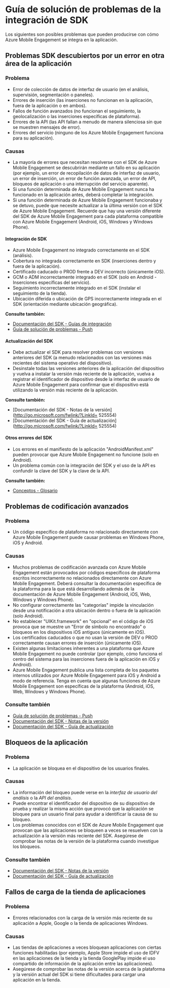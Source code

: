 <properties 
   pageTitle="Guía de solución de problemas de Azure Mobile Engagement - SDK" 
   description="Solución de problemas de integración de SDK en Azure Mobile Engagement" 
   services="mobile-engagement" 
   documentationCenter="" 
   authors="piyushjo" 
   manager="dwrede" 
   editor=""/>

<tags
   ms.service="mobile-engagement"
   ms.devlang="na"
   ms.topic="article"
   ms.tgt_pltfrm="mobile-multiple"
   ms.workload="mobile" 
   ms.date="06/18/2015"
   ms.author="piyushjo"/>

# Guía de solución de problemas de la integración de SDK

Los siguientes son posibles problemas que pueden producirse con cómo Azure Mobile Engagement se integra en la aplicación.

## Problemas SDK descubiertos por un error en otra área de la aplicación

### Problema
- Error de colección de datos de interfaz de usuario (en el análisis, supervisión, segmentación o paneles).
- Errores de inserción (las inserciones no funcionan en la aplicación, fuera de la aplicación o en ambos).
- Fallos de función avanzados (no funcionan el seguimiento, la geolocalización o las inserciones específicas de plataforma).
- Errores de la API (las API fallan a menudo de manera silenciosa sin que se muestren mensajes de error).
- Errores del servicio (ninguno de los Azure Mobile Engagement funciona para su aplicación).

### Causas

- La mayoría de errores que necesitan resolverse con el SDK de Azure Mobile Engagement se descubrirán mediante un fallo en su aplicación (por ejemplo, un error de recopilación de datos de interfaz de usuario, un error de inserción, un error de función avanzada, un error de API, bloqueos de aplicación o una interrupción del servicio aparente).  
- Si una función determinada de Azure Mobile Engagement nunca ha funcionado en la aplicación antes, deberá completar la integración. 
- Si una función determinada de Azure Mobile Engagement funcionaba y se detuvo, puede que necesite actualizar a la última versión con el SDK de Azure Mobile Engagement. Recuerde que hay una versión diferente del SDK de Azure Mobile Engagement para cada plataforma compatible con Azure Mobile Engagement (Android, iOS, Windows y Windows Phone).

#### Integración de SDK

- Azure Mobile Engagement no integrado correctamente en el SDK (análisis).
- Cobertura no integrada correctamente en SDK (inserciones dentro y fuera de la aplicación).
- Certificado caducado o PROD frente a DEV incorrecto (únicamente iOS).
- GCM o ADM incorrectamente integrado en el SDK (solo en Android - Inserciones específicas del servicio).
- Seguimiento incorrectamente integrado en el SDK (instalar el seguimiento de la tienda).
- Ubicación diferida o ubicación de GPS incorrectamente integrada en el SDK (orientación mediante ubicación geográfica).


**Consulte también:**

- [Documentación del SDK - Guías de integración][Link 5] 
- [Guía de solución de problemas - Push][Link 23]

#### Actualización del SDK

- Debe actualizar el SDK para resolver problemas con versiones anteriores del SDK (a menudo relacionados con las versiones más recientes del sistema operativo del dispositivo).
- Desinstale todas las versiones anteriores de la aplicación del dispositivo y vuelva a instalar la versión más reciente de la aplicación, vuelva a registrar el identificador de dispositivo desde la interfaz de usuario de Azure Mobile Engagement para confirmar que el dispositivo está utilizando la versión más reciente de la aplicación.

**Consulte también:**

- [Documentación del SDK - Notas de la versión](http://go.microsoft.com/fwlink/?LinkId= 525554) 
- [Documentación del SDK - Guía de actualización](http://go.microsoft.com/fwlink/?LinkId= 525554)

#### Otros errores del SDK

- Los errores en el manifiesto de la aplicación "AndroidManifest.xml" pueden provocar que Azure Mobile Engagement no funcione (solo en Android).
- Un problema común con la integración del SDK y el uso de la API es confundir la clave del SDK y la clave de la API.

**Consulte también:**

- [Conceptos - Glosario][Link 6]

## Problemas de codificación avanzados

### Problema
-  Un código específico de plataforma no relacionado directamente con Azure Mobile Engagement puede causar problemas en Windows Phone, iOS y Android.

### Causas

- Muchos problemas de codificación avanzada con Azure Mobile Engagement están provocados por códigos específicos de plataforma escritos incorrectamente no relacionados directamente con Azure Mobile Engagement. Deberá consultar la documentación específica de la plataforma para la que está desarrollando además de la documentación de Azure Mobile Engagement (Android, iOS, Web, Windows y Windows Phone).
- No configurar correctamente las "categorías" impide la vinculación desde una notificación a otra ubicación dentro o fuera de la aplicación (solo Android). 
- No establecer "UIKit.framework" en "opcional" en el código de iOS provoca que se muestre un "Error de símbolo no encontrado" o bloqueos en los dispositivos iOS antiguos (únicamente en iOS).
- Los certificados caducados o que no usan la versión de DEV o PROD correctamente causan errores de inserción (únicamente iOS).
- Existen algunas limitaciones inherentes a una plataforma que Azure Mobile Engagement no puede controlar (por ejemplo, cómo funciona el centro del sistema para las inserciones fuera de la aplicación en iOS y Android).
- Azure Mobile Engagement publica una lista completa de los paquetes internos utilizados por Azure Mobile Engagement para iOS y Android a modo de referencia. Tenga en cuenta que algunas funciones de Azure Mobile Engagement son específicas de la plataforma (Android, iOS, Web, Windows y Windows Phone).

### Consulte también

 - [Guía de solución de problemas - Push][Link 23] 
 - [Documentación del SDK - Notas de la versión][Link 5]
 - [Documentación del SDK - Guía de actualización][Link 5]

## Bloqueos de la aplicación

### Problema
- La aplicación se bloquea en el dispositivo de los usuarios finales.

### Causas

- La información del bloqueo puede verse en la *interfaz de usuario del análisis* o la *API del análisis*.
- Puede encontrar el identificador del dispositivo de su dispositivo de prueba y realizar la misma acción que provocó que la aplicación se bloquee para un usuario final para ayudar a identificar la causa de su bloqueo.
- Los problemas conocidos con el SDK de Azure Mobile Engagement que provocan que las aplicaciones se bloqueen a veces se resuelven con la actualización a la versión más reciente del SDK. Asegúrese de comprobar las notas de la versión de la plataforma cuando investigue los bloqueos.

### Consulte también

- [Documentación del SDK - Notas de la versión][Link 5]
- [Documentación del SDK - Guía de actualización][Link 5]

## Fallos de carga de la tienda de aplicaciones

### Problema
- Errores relacionados con la carga de la versión más reciente de su aplicación a Apple, Google o la tienda de aplicaciones Windows.

### Causas

- Las tiendas de aplicaciones a veces bloquean aplicaciones con ciertas funciones habilitadas (por ejemplo, Apple Store impide el uso de IDFV en las aplicaciones de la tienda y la tienda GooglePlay impide el uso compartido de información de la aplicación entre las aplicaciones). 
- Asegúrese de comprobar las notas de la versión acerca de la plataforma y la versión actual del SDK si tiene dificultades para cargar una aplicación en la tienda.

<!--Link references-->
[Link 1]: mobile-engagement-user-interface.md
[Link 2]: mobile-engagement-troubleshooting-guide.md
[Link 3]: mobile-engagement-how-tos.md
[Link 4]: http://go.microsoft.com/fwlink/?LinkID=525553
[Link 5]: http://go.microsoft.com/fwlink/?LinkID=525554
[Link 6]: http://go.microsoft.com/fwlink/?LinkId=525555
[Link 7]: https://account.windowsazure.com/PreviewFeatures
[Link 8]: https://social.msdn.microsoft.com/Forums/azure/en-US/home?forum=azuremobileengagement
[Link 9]: http://azure.microsoft.com/services/mobile-engagement/
[Link 10]: http://azure.microsoft.com/documentation/services/mobile-engagement/
[Link 11]: http://azure.microsoft.com/pricing/details/mobile-engagement/
[Link 12]: mobile-engagement-user-interface-navigation.md
[Link 13]: mobile-engagement-user-interface-home.md
[Link 14]: mobile-engagement-user-interface-my-account.md
[Link 15]: mobile-engagement-user-interface-analytics.md
[Link 16]: mobile-engagement-user-interface-monitor.md
[Link 17]: mobile-engagement-user-interface-reach.md
[Link 18]: mobile-engagement-user-interface-segments.md
[Link 19]: mobile-engagement-user-interface-dashboard.md
[Link 20]: mobile-engagement-user-interface-settings.md
[Link 21]: mobile-engagement-troubleshooting-guide-analytics.md
[Link 22]: mobile-engagement-troubleshooting-guide-apis.md
[Link 23]: mobile-engagement-troubleshooting-guide-push-reach.md
[Link 24]: mobile-engagement-troubleshooting-guide-service.md
[Link 25]: mobile-engagement-troubleshooting-guide-sdk.md
[Link 26]: mobile-engagement-troubleshooting-guide-sr-info.md
[Link 27]: mobile-engagement-user-interface-reach-campaign.md
[Link 28]: mobile-engagement-user-interface-reach-criterion.md
[Link 29]: mobile-engagement-user-interface-reach-content.md
 

<!---HONumber=August15_HO6-->